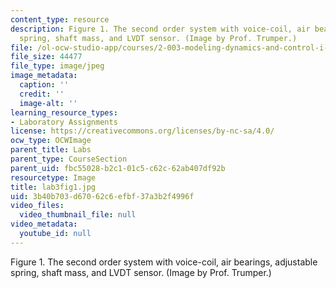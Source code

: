 ```yaml
---
content_type: resource
description: Figure 1. The second order system with voice-coil, air bearings, adjustable
  spring, shaft mass, and LVDT sensor. (Image by Prof. Trumper.)
file: /ol-ocw-studio-app/courses/2-003-modeling-dynamics-and-control-i-spring-2005/3b40b703d67062c6efbf37a3b2f4996f_lab3fig1.jpg
file_size: 44477
file_type: image/jpeg
image_metadata:
  caption: ''
  credit: ''
  image-alt: ''
learning_resource_types:
- Laboratory Assignments
license: https://creativecommons.org/licenses/by-nc-sa/4.0/
ocw_type: OCWImage
parent_title: Labs
parent_type: CourseSection
parent_uid: fbc55028-b2c1-01c5-c62c-62ab407df92b
resourcetype: Image
title: lab3fig1.jpg
uid: 3b40b703-d670-62c6-efbf-37a3b2f4996f
video_files:
  video_thumbnail_file: null
video_metadata:
  youtube_id: null
---
```

Figure 1. The second order system with voice-coil, air bearings, adjustable spring, shaft mass, and LVDT sensor. (Image by Prof. Trumper.)